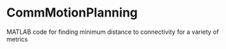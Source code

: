 # CommMotionPlanning
MATLAB code for finding minimum distance to connectivity for a variety of metrics
